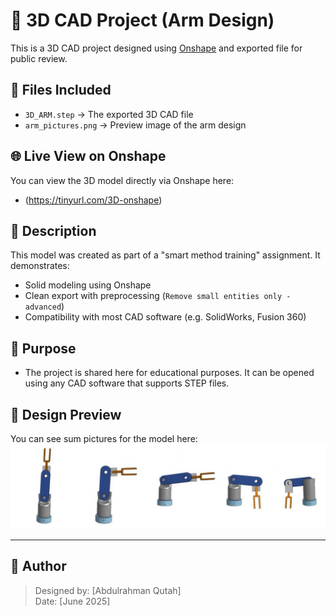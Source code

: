 # 📐 3D CAD Project (Arm Design)

This is a 3D CAD project designed using [Onshape](https://www.onshape.com/) and exported file for public review.

## 📂 Files Included
- `3D_ARM.step` → The exported 3D CAD file
- `arm_pictures.png` → Preview image of the arm design

## 🌐 Live View on Onshape
You can view the 3D model directly via Onshape here: 
- (https://tinyurl.com/3D-onshape)

## 📄 Description
This model was created as part of a "smart method training" assignment. It demonstrates:
- Solid modeling using Onshape
- Clean export with preprocessing (`Remove small entities only - advanced`)
- Compatibility with most CAD software (e.g. SolidWorks, Fusion 360)

## 🎯 Purpose
- The project is shared here for educational purposes. It can be opened using any CAD software that supports STEP files.

## 📸 Design Preview
You can see sum pictures for the model here:
![Preview](arm-pictures.jpg)

---
## 👤 Author
> Designed by: [Abdulrahman Qutah]  
> Date: [June 2025]

